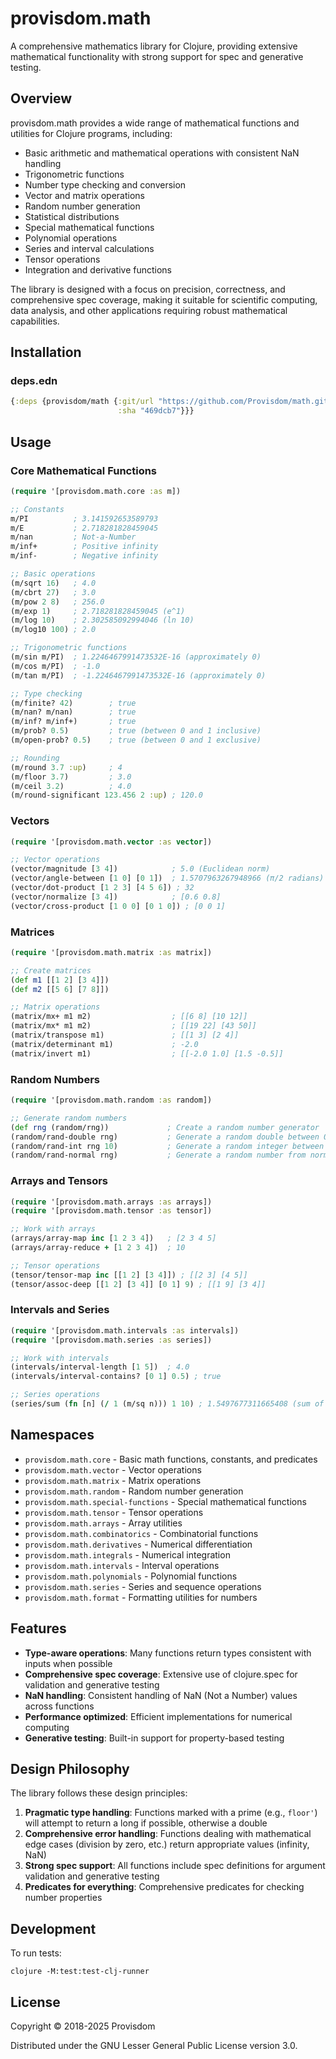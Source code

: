 # provisdom.math

A comprehensive mathematics library for Clojure, providing extensive mathematical functionality with strong support for spec and generative testing.

## Overview

provisdom.math provides a wide range of mathematical functions and utilities for Clojure programs, including:

- Basic arithmetic and mathematical operations with consistent NaN handling
- Trigonometric functions
- Number type checking and conversion
- Vector and matrix operations
- Random number generation
- Statistical distributions
- Special mathematical functions
- Polynomial operations
- Series and interval calculations
- Tensor operations
- Integration and derivative functions

The library is designed with a focus on precision, correctness, and comprehensive spec coverage, making it suitable for scientific computing, data analysis, and other applications requiring robust mathematical capabilities.

## Installation

### deps.edn

```clojure
{:deps {provisdom/math {:git/url "https://github.com/Provisdom/math.git"
                        :sha "469dcb7"}}}
```

## Usage

### Core Mathematical Functions

```clojure
(require '[provisdom.math.core :as m])

;; Constants
m/PI          ; 3.141592653589793
m/E           ; 2.718281828459045
m/nan         ; Not-a-Number
m/inf+        ; Positive infinity
m/inf-        ; Negative infinity

;; Basic operations
(m/sqrt 16)   ; 4.0
(m/cbrt 27)   ; 3.0
(m/pow 2 8)   ; 256.0
(m/exp 1)     ; 2.718281828459045 (e^1)
(m/log 10)    ; 2.302585092994046 (ln 10)
(m/log10 100) ; 2.0

;; Trigonometric functions
(m/sin m/PI)  ; 1.2246467991473532E-16 (approximately 0)
(m/cos m/PI)  ; -1.0
(m/tan m/PI)  ; -1.2246467991473532E-16 (approximately 0)

;; Type checking
(m/finite? 42)        ; true
(m/nan? m/nan)        ; true
(m/inf? m/inf+)       ; true
(m/prob? 0.5)         ; true (between 0 and 1 inclusive)
(m/open-prob? 0.5)    ; true (between 0 and 1 exclusive)

;; Rounding
(m/round 3.7 :up)     ; 4
(m/floor 3.7)         ; 3.0
(m/ceil 3.2)          ; 4.0
(m/round-significant 123.456 2 :up) ; 120.0
```

### Vectors

```clojure
(require '[provisdom.math.vector :as vector])

;; Vector operations
(vector/magnitude [3 4])            ; 5.0 (Euclidean norm)
(vector/angle-between [1 0] [0 1])  ; 1.5707963267948966 (π/2 radians)
(vector/dot-product [1 2 3] [4 5 6]) ; 32
(vector/normalize [3 4])            ; [0.6 0.8]
(vector/cross-product [1 0 0] [0 1 0]) ; [0 0 1]
```

### Matrices

```clojure
(require '[provisdom.math.matrix :as matrix])

;; Create matrices
(def m1 [[1 2] [3 4]])
(def m2 [[5 6] [7 8]])

;; Matrix operations
(matrix/mx+ m1 m2)                  ; [[6 8] [10 12]]
(matrix/mx* m1 m2)                  ; [[19 22] [43 50]]
(matrix/transpose m1)               ; [[1 3] [2 4]]
(matrix/determinant m1)             ; -2.0
(matrix/invert m1)                  ; [[-2.0 1.0] [1.5 -0.5]]
```

### Random Numbers

```clojure
(require '[provisdom.math.random :as random])

;; Generate random numbers
(def rng (random/rng))             ; Create a random number generator
(random/rand-double rng)           ; Generate a random double between 0.0 and 1.0
(random/rand-int rng 10)           ; Generate a random integer between 0 and 9
(random/rand-normal rng)           ; Generate a random number from normal distribution
```

### Arrays and Tensors

```clojure
(require '[provisdom.math.arrays :as arrays])
(require '[provisdom.math.tensor :as tensor])

;; Work with arrays
(arrays/array-map inc [1 2 3 4])   ; [2 3 4 5]
(arrays/array-reduce + [1 2 3 4])  ; 10

;; Tensor operations
(tensor/tensor-map inc [[1 2] [3 4]]) ; [[2 3] [4 5]]
(tensor/assoc-deep [[1 2] [3 4]] [0 1] 9) ; [[1 9] [3 4]]
```

### Intervals and Series

```clojure
(require '[provisdom.math.intervals :as intervals])
(require '[provisdom.math.series :as series])

;; Work with intervals
(intervals/interval-length [1 5])  ; 4.0
(intervals/interval-contains? [0 1] 0.5) ; true

;; Series operations
(series/sum (fn [n] (/ 1 (m/sq n))) 1 10) ; 1.5497677311665408 (sum of 1/n² from n=1 to n=10)
```

## Namespaces

- `provisdom.math.core` - Basic math functions, constants, and predicates
- `provisdom.math.vector` - Vector operations
- `provisdom.math.matrix` - Matrix operations
- `provisdom.math.random` - Random number generation
- `provisdom.math.special-functions` - Special mathematical functions
- `provisdom.math.tensor` - Tensor operations
- `provisdom.math.arrays` - Array utilities
- `provisdom.math.combinatorics` - Combinatorial functions
- `provisdom.math.derivatives` - Numerical differentiation
- `provisdom.math.integrals` - Numerical integration
- `provisdom.math.intervals` - Interval operations
- `provisdom.math.polynomials` - Polynomial functions
- `provisdom.math.series` - Series and sequence operations
- `provisdom.math.format` - Formatting utilities for numbers

## Features

- **Type-aware operations**: Many functions return types consistent with inputs when possible
- **Comprehensive spec coverage**: Extensive use of clojure.spec for validation and generative testing
- **NaN handling**: Consistent handling of NaN (Not a Number) values across functions
- **Performance optimized**: Efficient implementations for numerical computing
- **Generative testing**: Built-in support for property-based testing

## Design Philosophy

The library follows these design principles:

1. **Pragmatic type handling**: Functions marked with a prime (e.g., `floor'`) will attempt to return a long if possible, otherwise a double
2. **Comprehensive error handling**: Functions dealing with mathematical edge cases (division by zero, etc.) return appropriate values (infinity, NaN)
3. **Strong spec support**: All functions include spec definitions for argument validation and generative testing
4. **Predicates for everything**: Comprehensive predicates for checking number properties

## Development

To run tests:

```
clojure -M:test:test-clj-runner
```

## License

Copyright © 2018-2025 Provisdom

Distributed under the GNU Lesser General Public License version 3.0.
